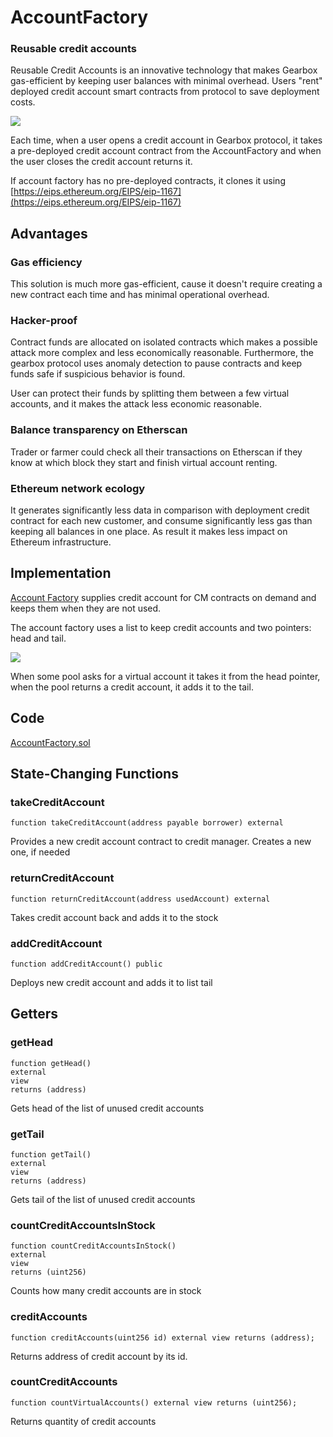 # AccountFactory

### Reusable credit accounts

Reusable Credit Accounts is an innovative technology that makes Gearbox gas-efficient by keeping user balances with minimal overhead. Users "rent" deployed credit account smart contracts from protocol to save deployment costs.&#x20;

![](../../.gitbook/assets/Gearbox\_white\_high.021.png)

Each time, when a user opens a credit account in Gearbox protocol, it takes a pre-deployed credit account contract from the AccountFactory and when the user closes the credit account returns it.

If account factory has no pre-deployed contracts, it clones it using [https://eips.ethereum.org/EIPS/eip-1167](https://eips.ethereum.org/EIPS/eip-1167)

## Advantages

### Gas efficiency

This solution is much more gas-efficient, cause it doesn't require creating a new contract each time and has minimal operational overhead.

### Hacker-proof

Contract funds are allocated on isolated contracts which makes a possible attack more complex and less economically reasonable.  Furthermore, the gearbox protocol uses anomaly detection to pause contracts and keep funds safe if suspicious behavior is found.

User can protect their funds by splitting them between a few virtual accounts, and it makes the attack less economic reasonable.

### Balance transparency on Etherscan

Trader or farmer could check all their transactions on Etherscan if they know at which block they start and finish virtual account renting.

### Ethereum network ecology

It generates significantly less data in comparison with deployment credit contract for each new customer, and consume significantly less gas than keeping all balances in one place. As result it makes less impact on Ethereum infrastructure.

## Implementation

[Account Factory](broken-reference) supplies credit account for CM contracts on demand and keeps them when they are not used.

‌The account factory uses a list to keep credit accounts and two pointers: head and tail.

![](../../.gitbook/assets/va\_list.jpeg)

When some pool asks for a virtual account it takes it from the head pointer, when the pool returns a credit account, it adds it to the tail.

## Code

[AccountFactory.sol](https://github.com/Gearbox-protocol/gearbox-contracts/blob/master/contracts/core/AccountFactory.sol)

## State-Changing Functions

### takeCreditAccount

```
function takeCreditAccount(address payable borrower) external
```

 Provides a new credit account contract to credit manager. Creates a new one, if needed

### returnCreditAccount

```
function returnCreditAccount(address usedAccount) external
```

Takes credit account back and adds it to the stock

### addCreditAccount

```
function addCreditAccount() public
```

Deploys new credit account and adds it to list tail

## Getters

### getHead

```
function getHead() 
external 
view
returns (address)
```

 Gets head of the list of unused credit accounts

### getTail

```
function getTail() 
external 
view 
returns (address)
```

Gets tail of the list of unused credit accounts

### countCreditAccountsInStock

```
function countCreditAccountsInStock() 
external 
view 
returns (uint256)
```

 Counts how many credit accounts are in stock

### creditAccounts

```
function creditAccounts(uint256 id) external view returns (address);
```

Returns address of credit account by its id.

### countCreditAccounts

```
function countVirtualAccounts() external view returns (uint256);
```

Returns quantity of credit accounts








